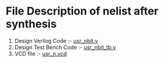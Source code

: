 # File Description of nelist after synthesis
1) Design Verilog Code :- [usr_nbit.v](usr_nbit.v)
2) Design Test Bench Code :- [usr_nbit_tb.v](usr_nbit_tb.v)
3) VCD file :- [usr_n.vcd](usr_n.vcd)
